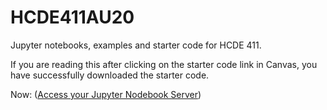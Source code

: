 # HCDE411AU20
Jupyter notebooks, examples and starter code for HCDE 411.

If you are reading this after clicking on the starter code link in Canvas, you have successfully downloaded the starter code.

Now: ([Access your Jupyter Nodebook Server](https://rttl.axdd.s.uw.edu/2020-autumn-hcde-411-a/))
